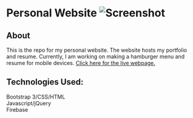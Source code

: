 Personal Website
![Screenshot](Images/screenshotgithub.png)
=============
## About
This is the repo for my personal website. The website hosts my portfolio and resume. Currently, I am working on making a hamburger menu and resume for mobile devices. <a href="https://mjefferis.github.io/">Click here for the live webpage.</a>
## Technologies Used: 
Bootstrap 3/CSS/HTML <br/>
Javascript/jQuery <br/>
Firebase <br/>


